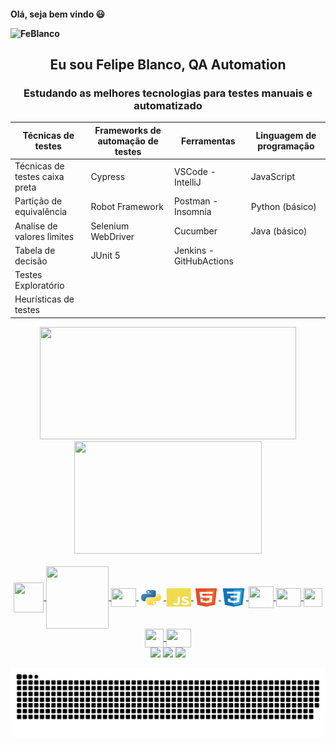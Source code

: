 #### Olá, seja bem vindo 😃<p align="left"> <img src="https://komarev.com/ghpvc/?username=FeBlanco&label=Profile%20views&color=0e75b6&style=flat" alt="FeBlanco" /> </p>
<h2 align="center">
Eu sou Felipe Blanco, QA Automation
</h2>
 <h3 align="center"> Estudando as melhores tecnologias para testes manuais e automatizado </h3>


|Técnicas de testes   | Frameworks de automação de testes  |   Ferramentas| Linguagem de programação  |
| ------------ | ------------ | ------------ | ------------ |
|  Técnicas de testes caixa preta  | Cypress  |   VSCode - IntelliJ |  JavaScript |
| Partição de equivalência  |Robot Framework   | Postman - Insomnia   | Python (básico)  |
|  Analise de valores limites  | Selenium WebDriver  | Cucumber | Java (básico) |
| Tabela de decisão   | JUnit 5  |  Jenkins - GitHubActions |   |
|  Testes Exploratório |  |   |   |
|  Heurísticas de testes  |  |  |   |

<div align="center">
  <a href="https://github.com/FeBlanco">
  <img width="410" height="180em" src="https://github-readme-stats.vercel.app/api?username=Feblanco&show_icons=true&theme=gotham&include_all_commits=true&count_private=true"/>
  <img width="300" height="180em" src="https://github-readme-stats.vercel.app/api/top-langs/?username=FeBlanco&layout=compact&langs_count=7&theme=gotham"/>
</div>
  <div align="center">
  <div style="display: inline_block"><br>
  <img align="center"  height="48" width="48" src="https://upload.wikimedia.org/wikipedia/commons/e/e4/Robot-framework-logo.png">
  <img align="center"  height="100" width="100" src="https://raw.githubusercontent.com/cypress-io/cypress-icons/e61b554695b28267a1387a839f816c73e7a7e95e/src/logo/cypress-io-logo.svg">
   <img align="center"  height="30" width="40" src="https://cdn.jsdelivr.net/gh/devicons/devicon/icons/selenium/selenium-original.svg" />
  <img align="center"  height="30" width="40" src="https://raw.githubusercontent.com/devicons/devicon/master/icons/python/python-original.svg">
  <img align="center"  height="30" width="40" src="https://raw.githubusercontent.com/devicons/devicon/master/icons/javascript/javascript-plain.svg">
  <img align="center"  height="30" width="40" src="https://raw.githubusercontent.com/devicons/devicon/master/icons/html5/html5-original.svg">
  <img align="center"  height="30" width="40" src="https://raw.githubusercontent.com/devicons/devicon/master/icons/css3/css3-original.svg">
  <img align="center"  height="35" width="40" src="https://cdn.jsdelivr.net/gh/devicons/devicon/icons/java/java-original.svg" />
  <img align="center"  height="30" width="40" src="https://cdn.jsdelivr.net/gh/devicons/devicon/icons/cucumber/cucumber-plain.svg">
   <img align="center"  height="30" width="30" src="https://www.vectorlogo.zone/logos/getpostman/getpostman-icon.svg">
   <img align="center"  height="30" width="30" src="https://cdn.svgporn.com/logos/insomnia.svg">
  <img align="center"  height="30" width="40" src="https://cdn.jsdelivr.net/gh/devicons/devicon/icons/git/git-original.svg">
</div>
<div> 
  <a href = "https://gitlab.com/FeBlanco"><img src="https://img.shields.io/badge/GitLab-330F63?style=for-the-badge&logo=gitlab&logoColor=white" target="_blank"></a>
  <a href = "mailto:feeh.blanco@gmail.com"><img src="https://img.shields.io/badge/-Gmail-%23333?style=for-the-badge&logo=gmail&logoColor=white" target="_blank"></a>
  <a href="https://www.linkedin.com/in/felipe-blanco-da-guarda-8a28861b4/" target="_blank"><img src="https://img.shields.io/badge/-LinkedIn-%230077B5?style=for-the-badge&logo=linkedin&logoColor=white" target="_blank"></a> 
  
  
 
  ![Snake animation](https://github.com/FeBlanco/FeBlanco/blob/output/github-contribution-grid-snake.svg)
 
</div>
